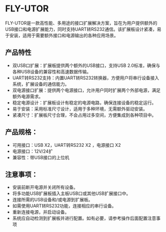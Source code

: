 # FLY-UTOR

FLY-UTOR是一款高性能、多用途的接口扩展解决方案，旨在为用户提供额外的USB接口和电源扩展能力，同时支持UART转RS232通信。该扩展板设计紧凑，易于安装，适用于需要额外接口和电源输出的各种应用场景。

## 产品特性

* 双USB口扩展：扩展板提供两个额外的USB接口，支持USB 2.0标准，确保与各种USB设备的兼容性和高速数据传输。
* UART转RS232支持：内置UART转RS232转换器，方便用户将串行设备接入系统，扩展设备的通信能力。
* 双电源接口扩展：提供两个电源接口，允许用户同时扩展两个外部电源，满足额外电源需求。
* 稳定电源设计：扩展板设计有稳定的电源电路，确保连接设备的稳定运行。
* 易于安装：采用标准尺寸设计，适用于多种环境，无需额外驱动安装。
* 紧凑尺寸：扩展板尺寸合理，不会占用过多空间，方便集成到各种项目中。

## 产品规格：

- 可用接口：USB X2，UART转RS232 X2 ，电源接口 X2
- 电源接口：12V/24扩
- 兼容性：带USB接口的上位机

## 注意事项：

- 安装前断开电源并关闭所有设备。
- 将多功能USB扩展板插入主板USB口或其他USB扩展接口中。
- 连接所需的USB设备和/或电源到扩展板。
- 如需使用UART转RS232功能，连接相应的串行设备。
- 重新连接电源，并启动设备。
- 系统应自动检测到扩展板并进行配置。如有必要，请参考操作后面配置注意事项
